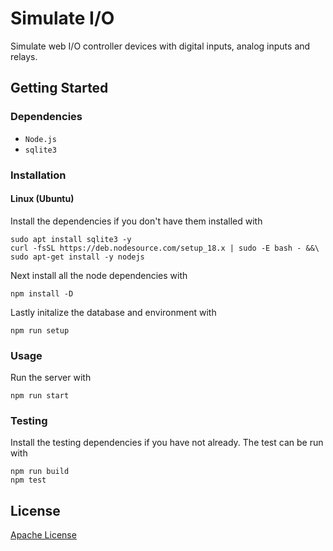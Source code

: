 # Simulate I/O

Simulate web I/O controller devices with digital inputs, analog inputs and relays.

## Getting Started

### Dependencies

- `Node.js`
- `sqlite3`

### Installation

#### Linux (Ubuntu)

Install the dependencies if you don't have them installed with
```
sudo apt install sqlite3 -y
curl -fsSL https://deb.nodesource.com/setup_18.x | sudo -E bash - &&\
sudo apt-get install -y nodejs
```
Next install all the node dependencies with
```
npm install -D
```
Lastly initalize the database and environment with
```
npm run setup
```

### Usage
Run the server with
```
npm run start
```

### Testing
Install the testing dependencies if you have not already. The test can be run with
```
npm run build
npm test
```

## License

[Apache License](https://choosealicense.com/licenses/apache-2.0/)